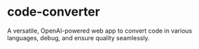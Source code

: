 # code-converter
A versatile, OpenAI-powered web app to convert code in various languages, debug, and ensure quality seamlessly.

